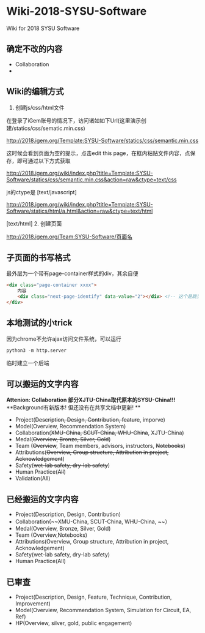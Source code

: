 # Wiki-2018-SYSU-Software

Wiki for 2018 SYSU Software
## 确定不改的内容
- Collaboration
- 

## Wiki的编辑方式

1. 创建js/css/html文件

在登录了iGem账号的情况下，访问诸如如下Url(这里演示创建/statics/css/sematic.min.css)

http://2018.igem.org/Template:SYSU-Software/statics/css/semantic.min.css

这时候会看到页面为空的提示，点击edit this page，在框内粘贴文件内容，点保存，即可通过以下方式获取

http://2018.igem.org/wiki/index.php?title=Template:SYSU-Software/statics/css/semantic.min.css&action=raw&ctype=text/css

js的ctype是 [text/javascript]

http://2018.igem.org/wiki/index.php?title=Template:SYSU-Software/statics/html/a.html&action=raw&ctype=text/html

[text/html]
2. 创建页面

http://2018.igem.org/Team:SYSU-Software/页面名

## 子页面的书写格式

最外层为一个带有page-container样式的div，其余自便

``` html
<div class="page-container xxxx">
    内容
    <div class="next-page-identify" data-value="2"></div> <!-- 这个是跳页标记 -->
</div>
```

## 本地测试的小trick
因为chrome不允许ajax访问文件系统，可以运行
``` python
python3 -m http.server
```
临时建立一个后端

## 可以搬运的文字内容

**Attenion: Collaboration 部分XJTU-China取代原本的SYSU-China!!!**
**Background有新版本! 但还没有在共享文档中更新! **

- Project(~~Description, Design, Contribution, feature~~, imporve)
- Model(Overview, Recommendation System)
- Collaboration(~~XMU-China, SCUT-China, WHU-China~~, XJTU-China)
- Medal(~~Overview, Bronze, Silver, Gold~~)
- Team (~~Overview~~, Team members, advisors, instructors, ~~Notebooks~~)
- Attributions(~~Overview, Group structure, Attribution in project, Acknowledgement~~)
- Safety(~~wet-lab safety, dry-lab safety~~)
- Human Practice(~~All~~)
- Validation(All)


## 已经搬运的文字内容

- Project(Description, Design, Contribution)
- Collaboration(~~XMU-China, SCUT-China, WHU-China, ~~）
- Medal(Overview, Bronze, Silver, Gold)
- Team (Overview,Notebooks)
- Attributions(Overview, Group structure, Attribution in project, Acknowledgement)
- Safety(wet-lab safety, dry-lab safety)
- Human Practice(All)


## 已审查
- Project(Description, Design, Feature, Technique, Contribution, Improvement)
- Model(Overview, Recommendation System, Simulation for Circuit, EA, Ref)
- HP(Overview, silver, gold, public engagement)